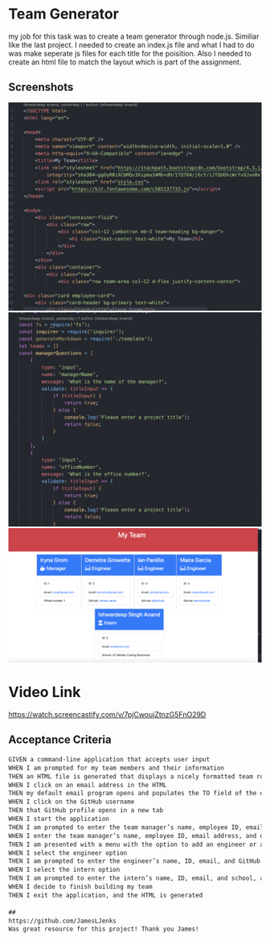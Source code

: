 # Team Generator
my job for this task was to create a team generator through node.js. Similiar like the last project. I needed to create an index.js file and what I had to do was make seperate js files for each title for the poisition. Also I needed to create an html file to match the layout which is part of the assignment.

## Screenshots
![App Screenshot](/Screen%20Shot%202022-10-10%20at%206.17.58%20PM.png)
![App Screenshot](/Screen%20Shot%202022-10-10%20at%206.18.10%20PM.png)
![App Screenshot](/Screen%20Shot%202022-10-10%20at%206.24.19%20PM.png)

# Video Link
https://watch.screencastify.com/v/7pjCwoujZtnzG5FnO29D
## Acceptance Criteria

```md
GIVEN a command-line application that accepts user input
WHEN I am prompted for my team members and their information
THEN an HTML file is generated that displays a nicely formatted team roster based on user input
WHEN I click on an email address in the HTML
THEN my default email program opens and populates the TO field of the email with the address
WHEN I click on the GitHub username
THEN that GitHub profile opens in a new tab
WHEN I start the application
THEN I am prompted to enter the team manager’s name, employee ID, email address, and office number
WHEN I enter the team manager’s name, employee ID, email address, and office number
THEN I am presented with a menu with the option to add an engineer or an intern or to finish building my team
WHEN I select the engineer option
THEN I am prompted to enter the engineer’s name, ID, email, and GitHub username, and I am taken back to the menu
WHEN I select the intern option
THEN I am prompted to enter the intern’s name, ID, email, and school, and I am taken back to the menu
WHEN I decide to finish building my team
THEN I exit the application, and the HTML is generated

##
https://github.com/JamesLJenks
Was great resource for this project! Thank you James!